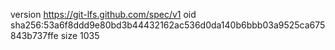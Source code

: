 version https://git-lfs.github.com/spec/v1
oid sha256:53a6f8ddd9e80bd3b44432162ac536d0da140b6bbb03a9525ca675843b737ffe
size 1035
